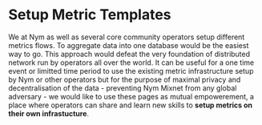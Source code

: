 # Setup Metric Templates

We at Nym as well as several core community operators setup different metrics flows. To aggregate data into one database would be the easiest way to go. This approach would defeat the very foundation of distributed network run by operators all over the world. It can be useful for a one time event or limitted time period to use the existing metric infrastructure setup by Nym or other operators but for the purpose of maximal privacy and decentralisation of the data - preventing Nym Mixnet from any global adversary - we would like to use these pages as mutual empowerement, a place where operators can share and learn new skills to **setup metrics on their own infrastucture**.
